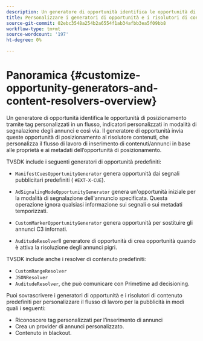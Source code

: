 ```yaml
---
description: Un generatore di opportunità identifica le opportunità di posizionamento tramite tag personalizzati in un flusso, indicatori personalizzati in modalità di segnalazione degli annunci e così via. Il generatore di opportunità invia queste opportunità di posizionamento al risolutore contenuti, che personalizza il flusso di lavoro di inserimento di contenuti/annunci in base alle proprietà e ai metadati dell’opportunità di posizionamento.
title: Personalizzare i generatori di opportunità e i risolutori di contenuti
source-git-commit: 02ebc3548a254b2a6554f1ab34afbb3ea5f09bb8
workflow-type: tm+mt
source-wordcount: '197'
ht-degree: 0%

---
```


# Panoramica {#customize-opportunity-generators-and-content-resolvers-overview}

Un generatore di opportunità identifica le opportunità di posizionamento tramite tag personalizzati in un flusso, indicatori personalizzati in modalità di segnalazione degli annunci e così via. Il generatore di opportunità invia queste opportunità di posizionamento al risolutore contenuti, che personalizza il flusso di lavoro di inserimento di contenuti/annunci in base alle proprietà e ai metadati dell’opportunità di posizionamento.

TVSDK include i seguenti generatori di opportunità predefiniti:

* `ManifestCuesOpportunityGenerator` genera opportunità dai segnali pubblicitari predefiniti ( `#EXT-X-CUE`).

* `AdSignalingModeOpportunityGenerator` genera un&#39;opportunità iniziale per la modalità di segnalazione dell&#39;annuncio specificata. Questa operazione ignora qualsiasi informazione sui segnali o sui metadati temporizzati.
* `CustomMarkerOpportunityGenerator` genera opportunità per sostituire gli annunci C3 infornati.
* `AuditudeResolver`Il generatore di opportunità di crea opportunità quando è attiva la risoluzione degli annunci pigri.

TVSDK include anche i resolver di contenuto predefiniti:

* `CustomRangeResolver`
* `JSONResolver`
* `AuditudeResolver`, che può comunicare con Primetime ad decisioning.

Puoi sovrascrivere i generatori di opportunità e i risolutori di contenuto predefiniti per personalizzare il flusso di lavoro per la pubblicità in modi quali i seguenti:

* Riconoscere tag personalizzati per l’inserimento di annunci
* Crea un provider di annunci personalizzato.
* Contenuto in blackout.

